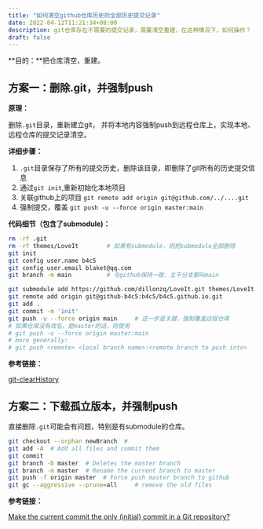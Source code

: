 ```yaml
---
title: "如何清空github仓库历史的全部历史提交记录"
date: 2022-04-12T11:21:34+08:00
description: git仓库存在不需要的提交记录，需要清空重建，在这种情况下，如何操作？
draft: false
---
```


**目的：**把仓库清空，重建。

## 方案一：删除.git，并强制push

**原理：**

删除`.git`目录，重新建立git， 并将本地内容强制push到远程仓库上，实现本地、远程仓库的提交记录清空。

**详细步骤：**

1. `.git`目录保存了所有的提交历史，删除该目录，即删除了git所有的历史提交信息
2. 通过`git init`,重新初始化本地项目
3. 关联github上的项目
   `git remote add origin git@github.com/../....git`
4. 强制提交，覆盖
   `git push -u --force origin master:main`

**代码细节（包含了submodule)：**

```bash
rm -rf .git
rm -rf themes/LoveIt		# 如果有submodule，则把submodule全部删除
git init
git config user.name b4c5
git config user.email blaket@qq.com
git branch -m main			# 与github保持一致，主干分支都叫main

git submodule add https://github.com/dillonzq/LoveIt.git themes/LoveIt
git remote add origin git@github-b4c5:b4c5/b4c5.github.io.git
git add .
git commit -m 'init'
git push -u --force origin main		# 这一步是关键，强制覆盖远程仓库
# 如果仓库没有改名，是master的话，则使用
# git push -u --force origin master:main
# more generally:
# git push <remote> <local branch name>:<remote branch to push into>
```

**参考链接：**

[git-clearHistory](https://gist.github.com/stephenhardy/5470814)

## 方案二：下载孤立版本，并强制push

直接删除`.git`可能会有问题，特别是有submodule的仓库。

```bash
git checkout --orphan newBranch	 # 
git add -A  # Add all files and commit them
git commit
git branch -D master  # Deletes the master branch
git branch -m master  # Rename the current branch to master
git push -f origin master  # Force push master branch to github
git gc --aggressive --prune=all     # remove the old files
```

**参考链接：**

 [Make the current commit the only (initial) commit in a Git repository?](https://stackoverflow.com/questions/9683279/make-the-current-commit-the-only-initial-commit-in-a-git-repository)

